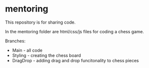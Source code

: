 # mentoring
This repository is for sharing code.

In the mentoring folder are html/css/js files for coding a chess game.

Branches:
* Main - all code
* Styling - creating the chess board
* DragDrop - adding drag and drop funcitonality to chess pieces
